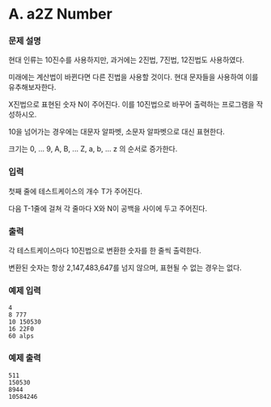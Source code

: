 
# A. a2Z Number

### 문제 설명

현대 인류는 10진수를 사용하지만, 과거에는 2진법, 7진법, 12진법도 사용하였다.

미래에는 계산법이 바뀐다면 다른 진법을 사용할 것이다. 현대 문자들을 사용하여 이를 유추해보자한다.

X진법으로 표현된 숫자 N이 주어진다. 이를 10진법으로 바꾸어 출력하는 프로그램을 작성하시오.

10을 넘어가는 경우에는 대문자 알파벳, 소문자 알파벳으로 대신 표현한다.

크기는 0, ... 9, A, B, ... Z, a, b, ... z 의 순서로 증가한다.

### 입력

첫째 줄에 테스트케이스의 개수 T가 주어진다.

다음 T-1줄에 걸쳐 각 줄마다 X와 N이 공백을 사이에 두고 주어진다.

### 출력

각 테스트케이스마다 10진법으로 변환한 숫자를 한 줄씩 출력한다.

변환된 숫자는 항상 2,147,483,647를 넘지 않으며, 표현될 수 없는 경우는 없다.

### 예제 입력
```
4
8 777
10 150530
16 22F0
60 alps

```

### 예제 출력
```
511
150530
8944
10584246
```
